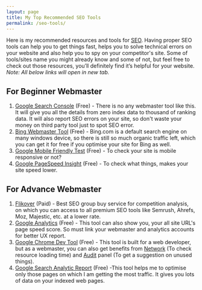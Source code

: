 ```yaml
---
layout: page
title: My Top Recommended SEO Tools
permalink: /seo-tools/
---
```


Here is my recommended resources and tools for [SEO](/seo/). Having proper SEO tools can help you to get things fast, helps you to solve technical errors on your website and also help you to spy on your competitor's site. Some of tools/sites name you might already know and some of not, but feel free to check out those resources, you’ll definitely find it’s helpful for your website. *Note: All below links will open in new tab.*

<div class="box">
<h2>For Beginner Webmaster </h2>
<ol>
<li><a href="https://www.google.com/webmaster/tools" target="_blank">Google Search Console</a> (Free) - There is no any webmaster tool like this. It will give you all the details from zero index data to thousand of ranking data. It will also report SEO errors on your site, so don't waste your money on third party tool just to spot SEO error.</li>
<li><a href="https://www.bing.com/webmaster/" target="_blank">Bing Webmaster Tool</a> (Free) - Bing.com is a default search engine on many windows device, so there is still so much organic traffic left, which you can get it for free if you optimise your site for Bing as well.</li>
<li><a href="https://search.google.com/test/mobile-friendly" target="_blank" rel="nofollow">Google Mobile Friendly Test</a> (Free) - To check your site is mobile responsive or not?</li>
<li><a href="https://developers.google.com/speed/pagespeed/insights/" target="_blank" rel="nofollow">Google PageSpeed Insight</a> (Free) - To check what things, makes your site speed lower.</li>
</ol>
</div>

<div class="box">
<h2>For Advance Webmaster</h2>
<ol>
<li><a href="/flikover-review/" target="_blank">Flikover</a> (Paid) - Best SEO group buy service for competition analysis, on which you can access to all premium SEO tools like Semrush, Ahrefs, Moz, Majestic, etc. at a lower rate.</li>
<li><a href="https://support.google.com/analytics/answer/1205784?hl=en" target="_blank">Google Analytics</a> (Free) - This tool can also show you, your all site URL's page speed score. So must link your webmaster and analytics accounts for better UX report.</li>
<li><a href="https://developer.chrome.com/devtools" target="_blank">Google Chrome Dev Tool</a> (Free) - This tool is built for a web developer, but as a webmaster, you can also get benefits from <a href="https://developer.chrome.com/devtools#improving-network-performance"> Network</a> (To check resource loading time) and <a href="https://developer.chrome.com/devtools#audits">Audit</a> panel (To get a suggestion on unused things).</li>
<li><a href="https://www.google.com/webmasters/tools/search-analytics" target="_blank">Google Search Analytic Report</a> (Free) -This tool helps me to optimise only those pages on which I am getting the most traffic. It gives you lots of data on your indexed web pages.</li>
</ol>
</div>

   ​